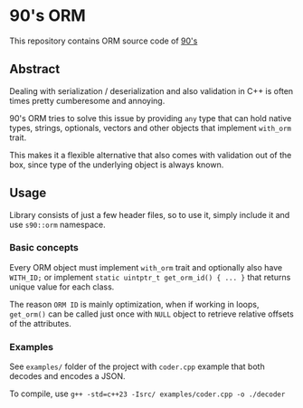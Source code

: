 # 90's ORM

This repository contains ORM source code of [90's](https://github.com/diznq/80s/tree/main/src/90s)

## Abstract

Dealing with serialization / deserialization and also validation in C++ is often times pretty cumberesome and annoying. 

90's ORM tries to solve this issue by providing `any` type that can hold native types, strings, optionals, vectors and other objects that implement `with_orm` trait.

This makes it a flexible alternative that also comes with validation out of the box, since type of the underlying object is always known.

## Usage

Library consists of just a few header files, so to use it, simply include it and use `s90::orm` namespace.

### Basic concepts

Every ORM object must implement `with_orm` trait and optionally also have `WITH_ID;` or implement `static uintptr_t get_orm_id() { ... }` that returns unique value for each class. 

The reason `ORM ID` is mainly optimization, when if working in loops, `get_orm()` can be called just once with `NULL` object to retrieve relative offsets of the attributes.

### Examples

See `examples/` folder of the project with `coder.cpp` example that both decodes and encodes a JSON.

To compile, use `g++ -std=c++23 -Isrc/ examples/coder.cpp -o ./decoder`
